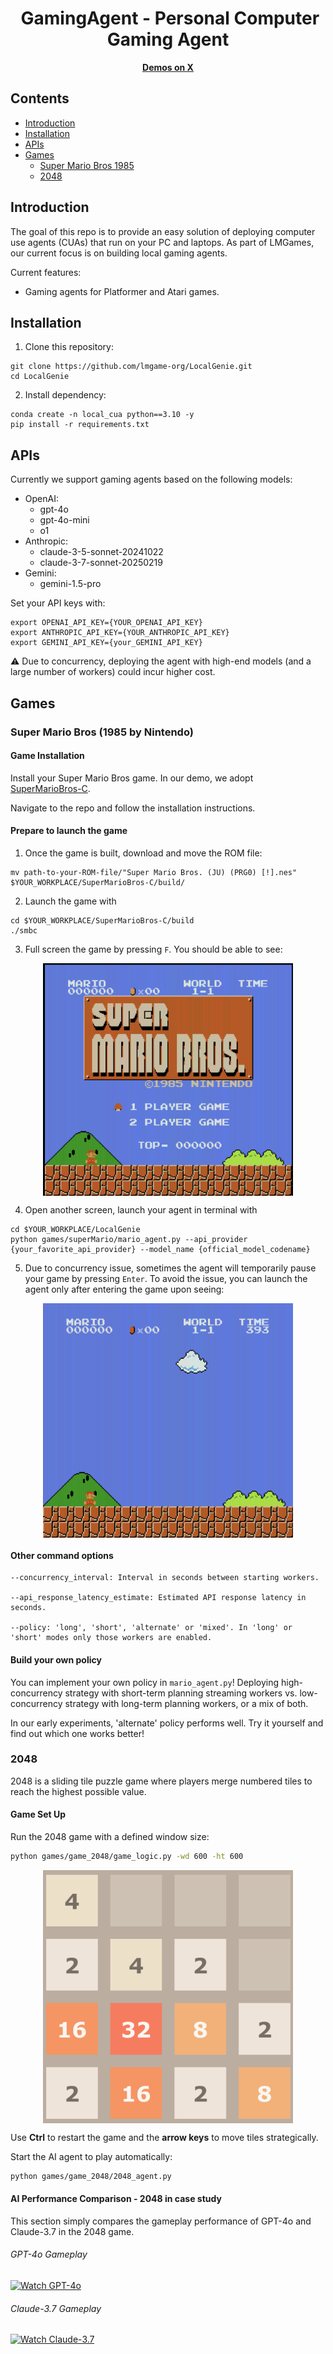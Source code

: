 <div align="center"><h1>&nbsp;GamingAgent - Personal Computer Gaming Agent</h1></div>

<p align="center">
<a href="https://x.com/largemodelgame"><b>Demos on X</b></a>
</p>

## Contents
- [Introduction](#introduction)
- [Installation](#installation)
- [APIs](#apis)
- [Games](#games)
  - [Super Mario Bros 1985](#super-mario-bros-1985-by-nintendo)
  - [2048](#2048)

## Introduction

The goal of this repo is to provide an easy solution of deploying computer use agents (CUAs) that run on your PC and laptops. As part of LMGames, our current focus is on building local gaming agents.

Current features:

- Gaming agents for Platformer and Atari games.

## Installation

1. Clone this repository:
```
git clone https://github.com/lmgame-org/LocalGenie.git
cd LocalGenie
```
2. Install dependency:
```
conda create -n local_cua python==3.10 -y
pip install -r requirements.txt
```

## APIs

Currently we support gaming agents based on the following models:

- OpenAI:
  - gpt-4o
  - gpt-4o-mini
  - o1
- Anthropic:
  - claude-3-5-sonnet-20241022
  - claude-3-7-sonnet-20250219
- Gemini:
  - gemini-1.5-pro

Set your API keys with:

```
export OPENAI_API_KEY={YOUR_OPENAI_API_KEY}
export ANTHROPIC_API_KEY={YOUR_ANTHROPIC_API_KEY}
export GEMINI_API_KEY={your_GEMINI_API_KEY}
```

⚠️ Due to concurrency, deploying the agent with high-end models (and a large number of workers) could incur higher cost.

## Games

### Super Mario Bros (1985 by Nintendo)

#### Game Installation

Install your Super Mario Bros game. In our demo, we adopt [SuperMarioBros-C](https://github.com/MitchellSternke/SuperMarioBros-C).

Navigate to the repo and follow the installation instructions.

#### Prepare to launch the game

1. Once the game is built, download and move the ROM file:
```
mv path-to-your-ROM-file/"Super Mario Bros. (JU) (PRG0) [!].nes" $YOUR_WORKPLACE/SuperMarioBros-C/build/
```

2. Launch the game with
```
cd $YOUR_WORKPLACE/SuperMarioBros-C/build
./smbc
```

3. Full screen the game by pressing `F`. You should be able to see:

<p align="center">
<img src="assets/super_mario_bros/home.png" alt="super_mario" width="400" align="center">
</p>

4. Open another screen, launch your agent in terminal with
```
cd $YOUR_WORKPLACE/LocalGenie
python games/superMario/mario_agent.py --api_provider {your_favorite_api_provider} --model_name {official_model_codename}
```

5. Due to concurrency issue, sometimes the agent will temporarily pause your game by pressing `Enter`. To avoid the issue, you can launch the agent only after entering the game upon seeing:

<p align="center">
<img src="assets/super_mario_bros/level_1.png" alt="super_mario_level_1" width="400" align="center">
</p>

#### Other command options
```
--concurrency_interval: Interval in seconds between starting workers.

--api_response_latency_estimate: Estimated API response latency in seconds.

--policy: 'long', 'short', 'alternate' or 'mixed'. In 'long' or 'short' modes only those workers are enabled.
```

#### Build your own policy


You can implement your own policy in `mario_agent.py`! Deploying high-concurrency strategy with short-term planning streaming workers vs. low-concurrency strategy with long-term planning workers, or a mix of both.

In our early experiments, 'alternate' policy performs well. Try it yourself and find out which one works better!

### 2048

2048 is a sliding tile puzzle game where players merge numbered tiles to reach the highest possible value.

#### Game Set Up

Run the 2048 game with a defined window size:
```sh
python games/game_2048/game_logic.py -wd 600 -ht 600
```
<p align="center">
<img src="assets/2048/2048_sample.png" alt="2048" width="400" align="center">
</p>

Use **Ctrl** to restart the game and the **arrow keys** to move tiles strategically.

Start the AI agent to play automatically:

```sh
python games/game_2048/2048_agent.py
```

#### AI Performance Comparison - 2048 in case study

This section simply compares the gameplay performance of GPT-4o and Claude-3.7 in the 2048 game.

###### GPT-4o Gameplay  
[![Watch GPT-4o](https://img.youtube.com/vi/JBW1Au_DZdU/0.jpg)](https://www.youtube.com/watch?v=JBW1Au_DZdU)

###### Claude-3.7 Gameplay  
[![Watch Claude-3.7](https://img.youtube.com/vi/As-D5_O4IXk/0.jpg)](https://www.youtube.com/watch?v=As-D5_O4IXk)
